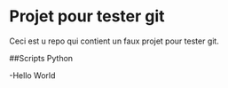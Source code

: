 # Projet pour tester git

Ceci est u repo qui contient un faux projet pour tester git.

##Scripts Python

-Hello World
